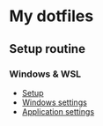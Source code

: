 My dotfiles
===========

Setup routine
-------------

### Windows & WSL

* [Setup](doc/windows-setup.md)
* [Windows settings](doc/windows-settings.md)
* [Application settings](doc/windows-apps-setting.md)
